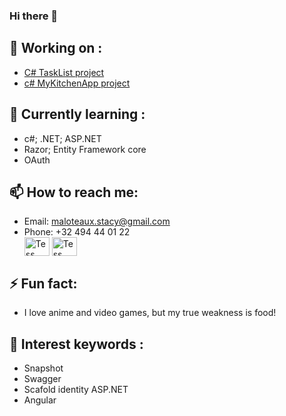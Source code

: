### Hi there 👋

## 🔭 Working on :
- <a href="https://github.com/Tess-mltx/TaskListCsharp" target="blank">C# TaskList project</a>
- <a href="https://github.com/Tess-mltx/MyKitchenApp_CSharp" target="blank">c# MyKitchenApp project</a>
  
## 🌱 Currently learning :
- c#; .NET; ASP.NET
- Razor; Entity Framework core
- OAuth

## 📫 How to reach me:
- Email: maloteaux.stacy@gmail.com
- Phone: +32 494 44 01 22 </br>
<a href="https://www.linkedin.com/in/tess-maloteaux/" target="blank"><img align="center" src="https://raw.githubusercontent.com/rahuldkjain/github-profile-readme-generator/master/src/images/icons/Social/linked-in-alt.svg" alt="Tess mltx" height="30" width="40" /></a>
<a href="https://instagram.com/Tess-mltx" target="blank"><img align="center" src="https://raw.githubusercontent.com/rahuldkjain/github-profile-readme-generator/master/src/images/icons/Social/instagram.svg" alt="Tess mltx" height="30" width="40" /></a>


## ⚡ Fun fact:
- I love anime and video games, but my true weakness is food!


## 🚀 Interest keywords :
- Snapshot
- Swagger
- Scafold identity ASP.NET
- Angular
